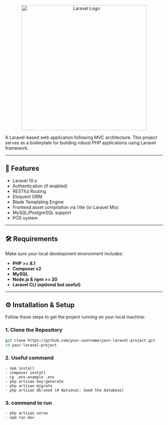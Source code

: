 

<p align="center"><a href="https://laravel.com" target="_blank"><img src="https://raw.githubusercontent.com/laravel/art/master/logo-lockup/5%20SVG/2%20CMYK/1%20Full%20Color/laravel-logolockup-cmyk-red.svg" width="400" alt="Laravel Logo"></a></p>
A Laravel-based web application following MVC architecture. This project serves as a boilerplate for building robust PHP applications using Laravel framework.

---

## 🚀 Features

- Laravel 10.x
- Authentication (if enabled)
- RESTful Routing
- Eloquent ORM
- Blade Templating Engine
- Frontend asset compilation via Vite (or Laravel Mix)
- MySQL/PostgreSQL support
- POS system
---

## 🛠️ Requirements

Make sure your local development environment includes:

- **PHP >= 8.1**
- **Composer v2**
- **MySQL**
- **Node.js & npm >= 20**
- **Laravel CLI (optional but useful)**

---

## ⚙️ Installation & Setup

Follow these steps to get the project running on your local machine:

### 1. Clone the Repository

```bash
git clone https://github.com/your-username/your-laravel-project.git
cd your-laravel-project
```

### 2. Useful command
```
- npm install
- composer install
- cp .env.example .env
- php artisan key:generate
- php artisan migrate 
- php artisan db:seed (# Optional: Seed the database)

```

### 3. command to run
```
- php artisan serve
- npm run dev

```
